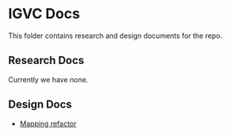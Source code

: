 # IGVC Docs
This folder contains research and design documents for the repo.

## Research Docs
Currently we have none.

## Design Docs
* [Mapping refactor](design/mapping.md)
